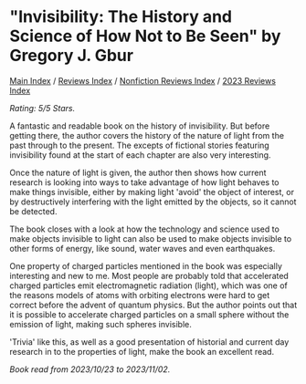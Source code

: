 # "Invisibility: The History and Science of How Not to Be Seen" by Gregory J. Gbur

[Main Index](../../../README.md) / [Reviews Index](../../README.md) / [Nonfiction Reviews Index](../README.md) / [2023 Reviews Index](README.md)

*Rating: 5/5 Stars.*

A fantastic and readable book on the history of invisibility. But before getting there, the author covers the history of the nature of light from the past through to the present. The excepts of fictional stories featuring invisibility found at the start of each chapter are also very interesting.

Once the nature of light is given, the author then shows how current research is looking into ways to take advantage of how light behaves to make things invisible, either by making light 'avoid' the object of interest, or by destructively interfering with the light emitted by the objects, so it cannot be detected.

The book closes with a look at how the technology and science used to make objects invisible to light can also be used to make objects invisible to other forms of energy, like sound, water waves and even earthquakes.

One property of charged particles mentioned in the book was especially interesting and new to me. Most people are probably told that accelerated charged particles emit electromagnetic radiation (light), which was one of the reasons models of atoms with orbiting electrons were hard to get correct before the advent of quantum physics. But the author points out that it is possible to accelerate charged particles on a small sphere without the emission of light, making such spheres invisible.

'Trivia' like this, as well as a good presentation of historial and current day research in to the properties of light, make the book an excellent read.

*Book read from 2023/10/23 to 2023/11/02.*
